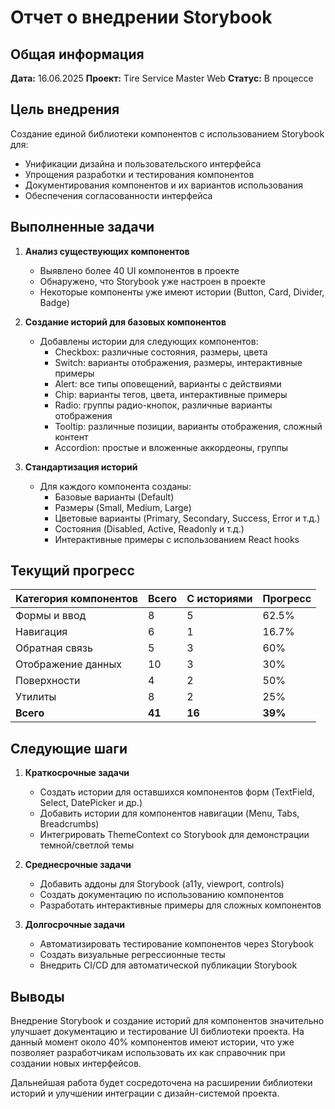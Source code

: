 # Отчет о внедрении Storybook

## Общая информация

**Дата:** 16.06.2025
**Проект:** Tire Service Master Web
**Статус:** В процессе

## Цель внедрения

Создание единой библиотеки компонентов с использованием Storybook для:
- Унификации дизайна и пользовательского интерфейса
- Упрощения разработки и тестирования компонентов
- Документирования компонентов и их вариантов использования
- Обеспечения согласованности интерфейса

## Выполненные задачи

1. **Анализ существующих компонентов**
   - Выявлено более 40 UI компонентов в проекте
   - Обнаружено, что Storybook уже настроен в проекте
   - Некоторые компоненты уже имеют истории (Button, Card, Divider, Badge)

2. **Создание историй для базовых компонентов**
   - Добавлены истории для следующих компонентов:
     - Checkbox: различные состояния, размеры, цвета
     - Switch: варианты отображения, размеры, интерактивные примеры
     - Alert: все типы оповещений, варианты с действиями
     - Chip: варианты тегов, цвета, интерактивные примеры
     - Radio: группы радио-кнопок, различные варианты отображения
     - Tooltip: различные позиции, варианты отображения, сложный контент
     - Accordion: простые и вложенные аккордеоны, группы

3. **Стандартизация историй**
   - Для каждого компонента созданы:
     - Базовые варианты (Default)
     - Размеры (Small, Medium, Large)
     - Цветовые варианты (Primary, Secondary, Success, Error и т.д.)
     - Состояния (Disabled, Active, Readonly и т.д.)
     - Интерактивные примеры с использованием React hooks

## Текущий прогресс

| Категория компонентов | Всего | С историями | Прогресс |
|-----------------------|-------|-------------|----------|
| Формы и ввод          | 8     | 5           | 62.5%    |
| Навигация             | 6     | 1           | 16.7%    |
| Обратная связь        | 5     | 3           | 60%      |
| Отображение данных    | 10    | 3           | 30%      |
| Поверхности           | 4     | 2           | 50%      |
| Утилиты               | 8     | 2           | 25%      |
| **Всего**             | **41**| **16**      | **39%**  |

## Следующие шаги

1. **Краткосрочные задачи**
   - Создать истории для оставшихся компонентов форм (TextField, Select, DatePicker и др.)
   - Добавить истории для компонентов навигации (Menu, Tabs, Breadcrumbs)
   - Интегрировать ThemeContext со Storybook для демонстрации темной/светлой темы

2. **Среднесрочные задачи**
   - Добавить аддоны для Storybook (a11y, viewport, controls)
   - Создать документацию по использованию компонентов
   - Разработать интерактивные примеры для сложных компонентов

3. **Долгосрочные задачи**
   - Автоматизировать тестирование компонентов через Storybook
   - Создать визуальные регрессионные тесты
   - Внедрить CI/CD для автоматической публикации Storybook

## Выводы

Внедрение Storybook и создание историй для компонентов значительно улучшает документацию и тестирование UI библиотеки проекта. На данный момент около 40% компонентов имеют истории, что уже позволяет разработчикам использовать их как справочник при создании новых интерфейсов.

Дальнейшая работа будет сосредоточена на расширении библиотеки историй и улучшении интеграции с дизайн-системой проекта. 